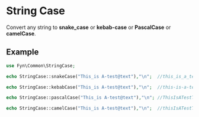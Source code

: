 # String Case

Convert any string to **snake_case** or **kebab-case** or **PascalCase** or **camelCase**.


## Example

```php
use Fyn\Common\StringCase;

echo StringCase::snakeCase("This_is A-test@text"),"\n";  //this_is_a_test_text

echo StringCase::kebabCase("This_is A-test@text"),"\n";  //this-is-a-test-text

echo StringCase::pascalCase("This_is A-test@text"),"\n"; //ThisIsATestText

echo StringCase::camelCase("This_is A-test@text"),"\n";  //thisIsATestText

```